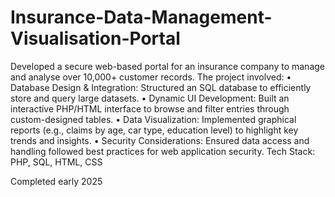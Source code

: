 # Insurance-Data-Management-Visualisation-Portal
Developed a secure web-based portal for an insurance company to manage and analyse over 10,000+ customer records. 
The project involved:
•	Database Design & Integration: Structured an SQL database to efficiently store and query large datasets.
•	Dynamic UI Development: Built an interactive PHP/HTML interface to browse and filter entries through custom-designed tables.
•	Data Visualization: Implemented graphical reports (e.g., claims by age, car type, education level) to highlight key trends and insights.
•	Security Considerations: Ensured data access and handling followed best practices for web application security.
Tech Stack: PHP, SQL, HTML, CSS

Completed early 2025

